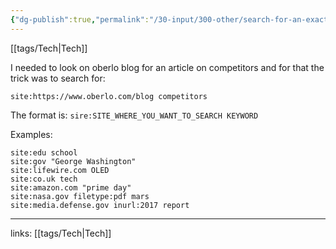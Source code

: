 ```yaml
---
{"dg-publish":true,"permalink":"/30-input/300-other/search-for-an-exact-keywords-on-a-specific-website-using-google/"}
---
```


[[tags/Tech\|Tech]]

I needed to look on oberlo blog for an article on competitors and for that the trick was to search for:

`site:https://www.oberlo.com/blog competitors`

The format is:
`sire:SITE_WHERE_YOU_WANT_TO_SEARCH KEYWORD`

Examples:
```
site:edu school
site:gov "George Washington"
site:lifewire.com OLED
site:co.uk tech
site:amazon.com "prime day"
site:nasa.gov filetype:pdf mars
site:media.defense.gov inurl:2017 report
```

---
links: [[tags/Tech\|Tech]]